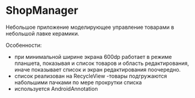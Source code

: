 # ShopManager

Небольшое приложение моделирующее управление товарами в небольшой лавке керамики.

Особенности:
- при минимальной ширине экрана 600dp работает в режиме планшета, показывая и список товаров и область редактирования, иначе показывает список и экран редактирования поочередно.
- список реализован на RecycleView
-товары подгружаются набольшими пачками по мере прокрутки списка
- используется AndroidAnnotation

